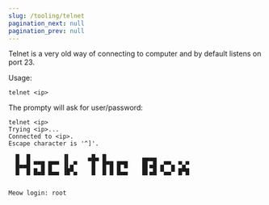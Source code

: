 ```yaml
---
slug: /tooling/telnet
pagination_next: null
pagination_prev: null
---
```


Telnet is a very old way of connecting to computer and by default listens on port 23.

Usage:

```
telnet <ip>
```

The prompty will ask for user/password:
```
telnet <ip>
Trying <ip>...
Connected to <ip>.
Escape character is '^]'.

  █  █         ▐▌     ▄█▄ █          ▄▄▄▄
  █▄▄█ ▀▀█ █▀▀ ▐▌▄▀    █  █▀█ █▀█    █▌▄█ ▄▀▀▄ ▀▄▀
  █  █ █▄█ █▄▄ ▐█▀▄    █  █ █ █▄▄    █▌▄█ ▀▄▄▀ █▀█


Meow login: root
```